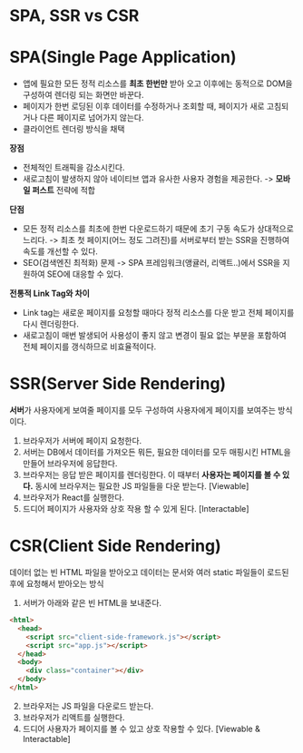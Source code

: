 # SPA, SSR vs CSR

# SPA(Single Page Application)

- 앱에 필요한 모든 정적 리소스를 **최초 한번만** 받아 오고 이후에는 동적으로 DOM을 구성하여 렌더링 되는 화면만 바꾼다.
- 페이지가 한번 로딩된 이후 데이터를 수정하거나 조회할 때, 페이지가 새로 고침되거나 다른 페이지로 넘어가지 않는다.
- 클라이언트 렌더링 방식을 채택

**장점**
- 전체적인 트래픽을 감소시킨다.
- 새로고침이 발생하지 않아 네이티브 앱과 유사한 사용자 경험을 제공한다. -> **모바일 퍼스트** 전략에 적합

**단점**
- 모든 정적 리소스를 최초에 한번 다운로드하기 때문에 초기 구동 속도가 상대적으로 느리다. -> 최초 첫 페이지(어느 정도 그려진)를 서버로부터 받는 SSR을 진행하여 속도를 개선할 수 있다.
- SEO(검색엔진 최적화) 문제 -> SPA 프레임워크(앵귤러, 리액트..)에서 SSR을 지원하여 SEO에 대응할 수 있다.

**전통적 Link Tag와 차이**
- Link tag는 새로운 페이지를 요청할 때마다 정적 리소스를 다운 받고 전체 페이지를 다시 렌더링한다.   
- 새로고침이 매번 발생되어 사용성이 좋지 않고 변경이 필요 없는 부분을 포함하여 전체 페이지를 갱식하므로 비효율적이다.

# SSR(Server Side Rendering)
**서버**가 사용자에게 보여줄 페이지를 모두 구성하여 사용자에게 페이지를 보여주는 방식이다.

1. 브라우저가 서버에 페이지 요청한다.
2. 서버는 DB에서 데이터를 가져오든 뭐든, 필요한 데이터를 모두 매핑시킨 HTML을 만들어 브라우저에 응답한다.
3. 브라우저는 응답 받은 페이지를 렌더링한다. 이 때부터 **사용자는 페이지를 볼 수 있다.** 동시에 브라우저는 필요한 JS 파일들을 다운 받는다. [Viewable]
4. 브라우저가 React를 실행한다.
5. 드디어 페이지가 사용자와 상호 작용 할 수 있게 된다. [Interactable]

# CSR(Client Side Rendering)
데이터 없는 빈 HTML 파일을 받아오고 데이터는 문서와 여러 static 파일들이 로드된 후에 요청해서 받아오는 방식

1. 서버가 아래와 같은 빈 HTML을 보내준다.

```html
<html>
  <head>
    <script src="client-side-framework.js"></script>
    <script src="app.js"></script>
  </head>
  <body>
    <div class="container"></div>
  </body>
</html>
```

2. 브라우저는 JS 파일을 다운로드 받는다.
3. 브라우저가 리액트를 실행한다.
4. 드디어 사용자가 페이지를 볼 수 있고 상호 작용할 수 있다. [Viewable & Interactable]
